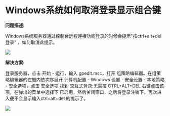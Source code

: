 # Windows系统如何取消登录显示组合键
**问题描述:**

Windows系统服务器通过控制台远程连接功能登录的时候会提示"按ctrl+alt+del 登录" ，如何取消此提示。

![](https://github.com/jdcloudcom/cn/blob/edit/image/Elastic-Compute/Virtual-Machine/Windows/Windows%E7%B3%BB%E7%BB%9F%E5%A6%82%E4%BD%95%E5%8F%96%E6%B6%88%E7%99%BB%E5%BD%95%E6%98%BE%E7%A4%BA%E7%BB%84%E5%90%88%E9%94%AE01.png)

**解决方案:**

登录服务器，点击 开始 - 运行，输入 gpedit.msc，打开 组策略编辑器。在组策略编辑器的左框内依次序展开 计算机配置 - Windows 设置 - 安全设置 - 本地策略 - 安全选项，点击 安全选项 找到 交互式登录:无需按 CTRL+ALT+DEL 右键点击该项，在弹出的菜单中选择下 已启用，然后关闭窗口，之后将登录注销下，再次进入便不会显示输入ctrl+alt+del 的提示了。

![](https://github.com/jdcloudcom/cn/blob/edit/image/Elastic-Compute/Virtual-Machine/Windows/Windows%E7%B3%BB%E7%BB%9F%E5%A6%82%E4%BD%95%E5%8F%96%E6%B6%88%E7%99%BB%E5%BD%95%E6%98%BE%E7%A4%BA%E7%BB%84%E5%90%88%E9%94%AE02.png)